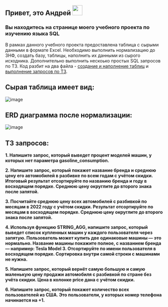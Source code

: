 <h2>Привет, это Андрей <img src="https://github.com/blackcater/blackcater/raw/main/images/Hi.gif" height="32"/></h2>
</h2> 

<h3>Вы находитесь на странице моего учебного проекта по изучению языка SQL</h3> 

В рамках данного учебного проекта предоставлена таблица с сырыми данными в формате Excel. 
Необходимо выполнить нормализацию до 3НФ, создать базу, таблицы, наполнить их данными из сырого исходника.
Дополнительно выполнить нескоько простых SQL запросов по ТЗ. Код разбит на два файла - [создание и наполнение таблиц](https://github.com/AFrantsevich/sql_sprint_1/blob/main/create_tables_and_insert_data.sql) и [выполнение запросов по ТЗ](https://github.com/AFrantsevich/sql_sprint_1/blob/main/tasks.sql).

## Сырая таблица имеет вид:
![image](https://github.com/AFrantsevich/sql_sprint_1/assets/109984895/4f386695-cb92-42cb-a7ba-aa678c30886e)

## ERD диаграмма после нормализации:
![image](https://github.com/AFrantsevich/sql_sprint_1/assets/109984895/a63fa692-ab76-491f-84c4-6d0da8c127c0)



## ТЗ запросов:

**1. Напишите запрос, который выведет процент моделей машин, у которых нет параметра gasoline_consumption.**

**2. Напишите запрос, который покажет название бренда и среднюю цену его автомобилей в разбивке по всем годам с учётом скидки. Итоговый результат отсортируйте по названию бренда и году в восходящем порядке. Среднюю цену округлите до второго знака после запятой.**

**3. Посчитайте среднюю цену всех автомобилей с разбивкой по месяцам в 2022 году с учётом скидки. Результат отсортируйте по месяцам в восходящем порядке. Среднюю цену округлите до второго знака после запятой.**

**4. Используя функцию STRING_AGG, напишите запрос, который выведет список купленных машин у каждого пользователя через запятую. Пользователь может купить две одинаковые машины — это нормально. Название машины покажите полное, с названием бренда — например: Tesla Model 3. Отсортируйте по имени пользователя в восходящем порядке. Сортировка внутри самой строки с машинами не нужна.**

**5. Напишите запрос, который вернёт самую большую и самую маленькую цену продажи автомобиля с разбивкой по стране без учёта скидки. Цена в колонке price дана с учётом скидки.**

**6. Напишите запрос, который покажет количество всех пользователей из США. Это пользователи, у которых номер телефона начинается на +1.**
